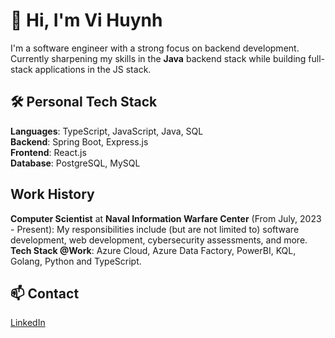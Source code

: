 # 👋 Hi, I'm Vi Huynh

I'm a software engineer with a strong focus on backend development. Currently sharpening my skills in the **Java** backend stack while building full-stack applications in the JS stack.


## 🛠 Personal Tech Stack

**Languages**: TypeScript, JavaScript, Java, SQL <br/>
**Backend**: Spring Boot, Express.js <br/>
**Frontend**: React.js <br/>
**Database**: PostgreSQL, MySQL <br/>

## Work History

**Computer Scientist** at **Naval Information Warfare Center** (From July, 2023 - Present): My responsibilities include (but are not limited to) software development, web development, cybersecurity assessments, and more. <br />
**Tech Stack @Work**: Azure Cloud, Azure Data Factory, PowerBI, KQL, Golang, Python and TypeScript.

## 📫 Contact

[LinkedIn](https://www.linkedin.com/in/vthwin/)
